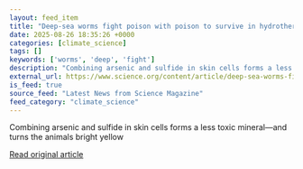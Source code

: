 ```yaml
---
layout: feed_item
title: "Deep-sea worms fight poison with poison to survive in hydrothermal vents"
date: 2025-08-26 18:35:26 +0000
categories: [climate_science]
tags: []
keywords: ['worms', 'deep', 'fight']
description: "Combining arsenic and sulfide in skin cells forms a less toxic mineral—and turns the animals bright yellow"
external_url: https://www.science.org/content/article/deep-sea-worms-fight-poison-poison-survive-hydrothermal-vents
is_feed: true
source_feed: "Latest News from Science Magazine"
feed_category: "climate_science"
---
```


Combining arsenic and sulfide in skin cells forms a less toxic mineral—and turns the animals bright yellow

[Read original article](https://www.science.org/content/article/deep-sea-worms-fight-poison-poison-survive-hydrothermal-vents)
